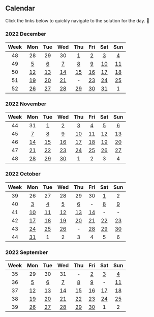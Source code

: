 ## **Calendar**

Click the links below to quickly navigate to the solution for the day. 🙂

### **2022 December**

|Week|Mon|Tue|Wed|Thu|Fri|Sat|Sun|
|:-:|:-:|:-:|:-:|:-:|:-:|:-:|:-:|
|48|28|29|30|[1](../all/1704_determine_if_string_halves_are_alike/)|[2](../all/1657_determine_if_two_strings_are_close/)|[3](../all/0451_sort_characters_by_frequency/)|[4](../all/2256_minimum_average_difference/)|
|49|[5](../all/0876_middle_of_the_linked_list/)|[6](../all/0328_odd_even_linked_list/)|[7](../all/0938_range_sum_of_bst/)|[8](../all/0872_leaf-similar_trees/)|[9](../all/1026_maximum_difference_between_node_and_ancestor/)|[10](../all/1339_maximum_product_of_splitted_binary_tree/)|[11](../all/0124_binary_tree_maximum_path_sum/)|
|50|[12](../all/0070_climbing_stairs/)|[13](../all/0931_minimum_falling_path_sum/)|[14](../all/0198_house_robber/)|[15](../all/1143_longest_common_subsequence/)|[16](../all/0232_implement_queue_using_stacks/)|[17](../all/0150_evaluate_reverse_polish_notation/)|[18](../all/0739_daily_temperatures/)|
|51|[19](../all/1971_find_if_path_exists_in_graph/)|[20](../all/0841_keys_and_rooms/)|[21](../all/0886_possible_bipartition/)|-|[23](../all/0309_best_time_to_buy_and_sell_with_cooldown/)|[24](../all/0790_domino_and_tromino_tiling/)|[25](../all/2389_longest_sbsequence_with_limited_sum/)|
|52|[26](../all/0055_jump_game/)|[27](../all/2279_maximum_bags_with_full_capacity_of_rocks/)|[28](../all/1962_remove_stones_to_minimize_the_total/)|[29](../all/1834_single-threaded_cpu/)|[30](../all/0797_all_paths_from_source_to_target/)|[31](../all/0980_unique_paths_iii/)|1|

### **2022 November**

|Week|Mon|Tue|Wed|Thu|Fri|Sat|Sun|
|:-:|:-:|:-:|:-:|:-:|:-:|:-:|:-:|
|44|31|[1](../all/1706_where_will_the_ball_fall/)|[2](../all/0433_minimum_genetic_mutation/)|[3](../all/2131_longest_palindrome_by_concatenating_two_letter_words/)|[4](../all/0345_reverse_vowels_of_a_string/)|[5](../all/0212_word_search_ii/)|[6](../all/0899_orderly_queue/)|
|45|[7](../all/1323_maximum_69_number/)|[8](../all/1544_make_the_string_great/)|[9](../all/0901_online_stock_span/)|[10](../all/1047_remove_all_adjacent_duplicates_in_string/)|[11](../all/0026_remove_duplicates_from_sorted_array/)|[12](../all/0295_find_median_from_data_stream/)|[13](../all/0151_reverse_words_in_a_string/)|
|46|[14](../all/0947_most_stones_removed_with_same_row_or_column/)|[15](../all/0222_count_complete_tree_nodes/)|[16](../all/0374_guess_number_higher_or_lower/)|[17](../all/0223_rectangle_area/)|[18](../all/0263_ugly_number/)|[19](../all/0587_erect_the_fence/)|[20](../all/0224_basic_calculator/)|
|47|[21](../all/1926_nearest_exit_from_entrance_in_maze/)|[22](../all/0279_perfect_squares/)|[23](../all/0036_valid_sudoku/)|[24](../all/0079_word_search/)|[25](../all/0907_sub_of_subarray_minimums/)|[26](../all/1235_maximum_profit_in_job_scheduling/)|[27](../all/0446_arithmetic_slices_ii-subsequence/)|
|48|[28](../all/2225_find_players_with_zero_or_one_losses/)|[29](../all/0380_insert_delete_getrandom/)|[30](../all/1207_uniqu_number_of_occurrences/)|1|2|3|4|

### **2022 October**
|Week|Mon|Tue|Wed|Thu|Fri|Sat|Sun|
|:-:|:-:|:-:|:-:|:-:|:-:|:-:|:-:|
|39|26|27|28|29|30|[1](../all/0091_decode_ways/)|2|
|40|[3](../all/1578_minimum_time_to_make_rope_colorful/)|[4](../all/0112_path_sum/)|[5](../all/0623_add_one_row_to_tree/)|[6](../all/0981_time_based_key-value_store/)|-|[8](../all/0016_3sum_closest/)|[9](../all/0653_two_sum_iv_input_is_a_bst/)|
|41|[10](../all/1328_break_a_palindrome/)|[11](../all/0334_increasing_triplet_subsequence/)|[12](../all/0976_largest_perimeter_triangle/)|[13](../all/0237_delete_node_in_a_linked_list/)|[14](../all/2095_delete_the_middle_node_of_a_linked_list/)|-|-|
|42|[17](../all/1832_check_if_the_sentence_is_pangram/)|[18](../all/0038_count_and_say/)|[19](../all/0692_top_k_frequent_words/)|[20](../all/0012_integer_to_roman/)|[21](../all/0219_contains_duplicate_ii/)|[22](../all/0076_minimum_window_substring/)|[23](../all/0645_set_mismatch/)|
|43|[24](../all/1239_maximum_length_of_a_concatenated_string_with_unique_characters/)|[25](../all/1662_check_if_two_strings_are_equivalent/)|[26](../all/0523_continuous_subarray_sum/)|-|[28](../all/0049_group_anagrams/)|[29](../all/2136_earliest_possible_day_of_full_bloom/)|[30](../all/1293_shortest_path_in_a_grid_with_obstacles_elimination/)|
|44|[31](../all/0766_toeplitz_matrix/)|1|2|3|4|5|6|

### **2022 September**

|Week|Mon|Tue|Wed|Thu|Fri|Sat|Sun|
|:-:|:-:|:-:|:-:|:-:|:-:|:-:|:-:|
|35|29|30|31|-|[2](../all/0637_average_of_levels_in_binary_tree/)|[3](../all/0967_numbers_with_same_consecutive_differences/)|[4](../all/0987_vertical_order_traversal_of_a_binary_tree/)|
|36|[5](../all/0429_n-ary_tree_level_order_traversal/)|[6](../all/0814_binary_tree_pruning/)|[7](../all/0606_construct_string_from_binary_tree/)|[8](../all/0094_binary_tree_irorder_traversal/)|[9](../all/1996_the_number_of_weak_characters_in_the_game/)|-|[11](../all/1383_maximum_performance_of_a_team/)|
|37|[12](../all/0948_bag_of_tokens/)|[13](../all/0393_utf-8_validation/)|[14](../all/1457_pseudo-palindromic_paths_in_a_binary_tree/)|[15](../all/2007_find_original_array_from_doubled_array/)|[16](../all/1770_maximum_score_from_performing_multiplication_operations/)|[17](../all/0336_palindrome_pairs/)|[18](../all/0042_trapping_rain_water/)|
|38|[19](../all/0609_find_duplicate_file_in_system/)|[20](../all/0718_maximum_length_of_repeated_subarray/)|[21](../all/0985_sum_of_even_numbers_after_queries/)|[22](../all/0557_reverse_words_in_a_string_iii/)|[23](../all/1680_concatenation_of_consecutive_binary_number/)|[24](../all/0113_path_sum_ii/)|[25](../all/0622_design_circular_queue/)|
|39|[26](../all/0990_satisfiability_of_equality_equations/)|[27](../all/0838_push_dominoes/)|[28](../all/0019_remove_nth_node_from_end_of_list/)|[29](../all/0658_find_k_closest_elements/)|[30](../all/0218_the_skyline_problem/)|1|2|
